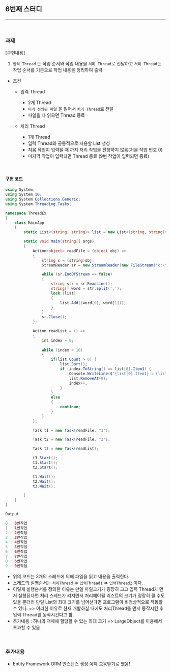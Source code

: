 ## 6번째 스터디 

----------------

<br />

### 과제 

[구현내용]

1. `입력 Thread` 는 작업 순서와 작업 내용을 `처리 Thread`로 전달하고 `처리 Thread`는 작업 순서를 기준으로 작업 내용을 정리하여 출력

- 조건 
  - 입력 Thread
    - 2개 Thread
    - `미리 정의된 파일` 을 읽어서 `처리 Thread`로 전달
    - 파일을 다 읽으면 Thread 종료

  - 처리 Thread
    - 1개 Thread
    - 입력 Thread와 공통적으로 사용할 List 생성
    - 처음 작업이 입력될 때 까지 처리 작업을 진행하지 않음(처음 작업 번호 0)
    - 마지막 작업이 입력되면 Thread 종료 (9번 작업이 입력되면 종료)

<br />

#### 구현 코드

```csharp
using System;
using System.IO;
using System.Collections.Generic;
using System.Threading.Tasks;

namespace ThreadEx
{
    class MainApp
    {
        static List<(string, string)> list = new List<(string, string)>();

        static void Main(string[] args)
        {
            Action<object> readFile = (object obj) =>
            {
                string c = (string)obj;
                StreamReader sr = new StreamReader(new FileStream("c:\\test\\a" + c + ".txt", FileMode.Open));

                while (sr.EndOfStream == false)
                {
                    string str = sr.ReadLine();
                    string[] word = str.Split(',');
                    lock (list)
                    {
                        list.Add((word[0], word[1]));
                    }
                }
                sr.Close();
            };

            Action readList = () =>
            {
                int index = 0;
                
                while (index < 10)
                {
                    if(list.Count > 0) { 
                        list.Sort();
                        if (index.ToString() == list[0].Item1) {
                            Console.WriteLine($"{list[0].Item1} : {list[0].Item2}");
                            list.RemoveAt(0);
                            index++;
                        }
                    }
                    else
                    {
                        continue;
                    }
                }
            };

            Task t1 = new Task(readFile, "1");

            Task t2 = new Task(readFile, "2");

            Task t3 = new Task(readList);

            t3.Start();
            t1.Start();
            t2.Start();

            t1.Wait();
            t2.Wait();
            t3.Wait();

        }
    }
}

```
```java
Output

0 : 0번작업
1 : 1번작업
2 : 2번작업
3 : 3번작업
4 : 4번작업
5 : 5번작업
6 : 6번작업
7 : 7번작업
8 : 8번작업
9 : 9번작업
```

- 위의 코드는 3개의 스레드에 의해 파일을 읽고 내용을 출력한다.
- 스레드의 실행순서는 `처리Thread` => `입력Thread1` => `입력Thread2` 이다.
- 이렇게 실행순서를 정의한 이유는 만일 파일크기가 굉장히 크고 입력 Thread가 먼저 실행된다면 처리 스레드가 켜지면서 처리해야될 리스트의 크기가 굉장히 클 수도 있을 뿐더러 만일 List의 최대 크기를 넘어선다면 프로그램이 비정상적으로 작동할 수 있다. => 이러한 이유로 현재 개발하실 때에도 처리Thread를 먼저 동작시킨 후 입력 Thread를 동작시킨다고 함.
- 추가내용 : 하나의 객체에 할당할 수 있는 최대 크기 => LargeObject를 이용해서 초과할 수 있음 

<br />

### 추가내용

- Entity Framework ORM 인스턴스 생성 예제 교육받기로 했음! 